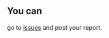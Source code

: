 ## You can

go to [issues](https://github.com/speakworldlanguages/report-issues-about-the-app/issues) and post your report.
